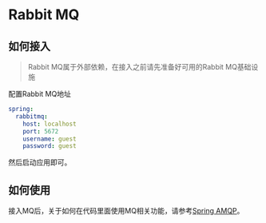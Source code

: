 # Rabbit MQ

## 如何接入

> Rabbit MQ属于外部依赖，在接入之前请先准备好可用的Rabbit MQ基础设施

配置Rabbit MQ地址

```yaml
spring:
  rabbitmq:
    host: localhost
    port: 5672
    username: guest
    password: guest
```

然后启动应用即可。

## 如何使用

接入MQ后，关于如何在代码里面使用MQ相关功能，请参考[Spring AMQP](https://docs.spring.io/spring-boot/docs/current/reference/html/spring-boot-features.html#boot-features-amqp)。
